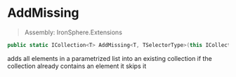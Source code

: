 ﻿

# AddMissing

> Assembly: IronSphere.Extensions

```csharp
public static ICollection<T> AddMissing<T, TSelectorType>(this ICollection<T> this, IEnumerable<T> elementsToAdd, Func<T,TSelectorType> selector);
```

adds all elements in a parametrized list into an existing collection if the collection already contains an element it skips it

 